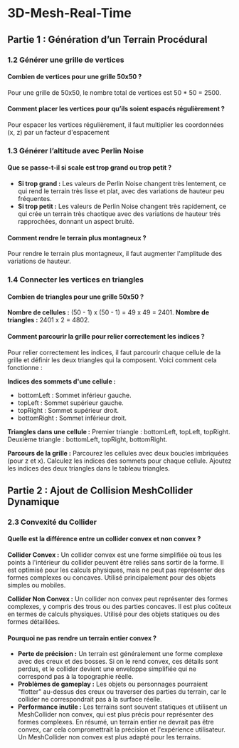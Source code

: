 # 3D-Mesh-Real-Time
## Partie 1 : Génération d’un Terrain Procédural
### 1.2 Générer une grille de vertices
#### Combien de vertices pour une grille 50x50 ?
Pour une grille de 50x50, le nombre total de vertices est 50 * 50 = 2500.

#### Comment placer les vertices pour qu’ils soient espacés régulièrement ?
Pour espacer les vertices régulièrement, il faut multiplier les coordonnées (x, z) par un facteur d'espacement

### 1.3 Générer l’altitude avec Perlin Noise
#### Que se passe-t-il si scale est trop grand ou trop petit ?
- **Si trop grand :** Les valeurs de Perlin Noise changent très lentement, ce qui rend le terrain très lisse et plat, avec des variations de hauteur peu fréquentes.
- **Si trop petit :** Les valeurs de Perlin Noise changent très rapidement, ce qui crée un terrain très chaotique avec des variations de hauteur très rapprochées, donnant un aspect bruité.

#### Comment rendre le terrain plus montagneux ?
Pour rendre le terrain plus montagneux, il faut augmenter l'amplitude des variations de hauteur.

### 1.4 Connecter les vertices en triangles
#### Combien de triangles pour une grille 50x50 ?
**Nombre de cellules :** (50 - 1) x (50 - 1) = 49 x 49 = 2401.
**Nombre de triangles :** 2401 x 2 = 4802.

#### Comment parcourir la grille pour relier correctement les indices ?
Pour relier correctement les indices, il faut parcourir chaque cellule de la grille et définir les deux triangles qui la composent. Voici comment cela fonctionne :

**Indices des sommets d'une cellule :**
- bottomLeft : Sommet inférieur gauche.
- topLeft : Sommet supérieur gauche.
- topRight : Sommet supérieur droit.
- bottomRight : Sommet inférieur droit.

**Triangles dans une cellule :**
Premier triangle : bottomLeft, topLeft, topRight.
Deuxième triangle : bottomLeft, topRight, bottomRight.

**Parcours de la grille :**
Parcourez les cellules avec deux boucles imbriquées (pour z et x).
Calculez les indices des sommets pour chaque cellule.
Ajoutez les indices des deux triangles dans le tableau triangles.

## Partie 2 : Ajout de Collision MeshCollider Dynamique
### 2.3 Convexité du Collider
#### Quelle est la différence entre un collider convex et non convex ?
**Collider Convex :**
Un collider convex est une forme simplifiée où tous les points à l'intérieur du collider peuvent être reliés sans sortir de la forme.
Il est optimisé pour les calculs physiques, mais ne peut pas représenter des formes complexes ou concaves.
Utilisé principalement pour des objets simples ou mobiles.

**Collider Non Convex :**
Un collider non convex peut représenter des formes complexes, y compris des trous ou des parties concaves.
Il est plus coûteux en termes de calculs physiques.
Utilisé pour des objets statiques ou des formes détaillées.

#### Pourquoi ne pas rendre un terrain entier convex ?
- **Perte de précision :** Un terrain est généralement une forme complexe avec des creux et des bosses. Si on le rend convex, ces détails sont perdus, et le collider devient une enveloppe simplifiée qui ne correspond pas à la topographie réelle.
- **Problèmes de gameplay :** Les objets ou personnages pourraient "flotter" au-dessus des creux ou traverser des parties du terrain, car le collider ne correspondrait pas à la surface réelle.
- **Performance inutile :** Les terrains sont souvent statiques et utilisent un MeshCollider non convex, qui est plus précis pour représenter des formes complexes.
En résumé, un terrain entier ne devrait pas être convex, car cela compromettrait la précision et l'expérience utilisateur. Un MeshCollider non convex est plus adapté pour les terrains.